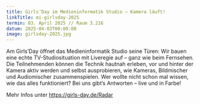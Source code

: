 ```yaml
---
title: Girls’Day im Medieninformatik Studio – Kamera läuft!
linkTitle: mi-girlsday-2025
termin: 03. April 2025 // Raum 3.216
datum: 2025-04-03T00:00:00
image: girlsday-2025.jpg
---
```

Am Girls’Day öffnet das Medieninformatik Studio seine Türen: Wir bauen eine echte TV-Studiosituation mit Liveregie auf – ganz wie beim Fernsehen. Die Teilnehmenden können die Technik hautnah erleben, vor und hinter der Kamera aktiv werden und selbst ausprobieren, wie Kameras, Bildmischer und Audiomischer zusammenspielen. Wer wollte nicht schon mal wissen, wie das alles funktioniert? Bei uns gibt’s Antworten – live und in Farbe!

Mehr Infos unter <https://girls-day.de/Radar>
